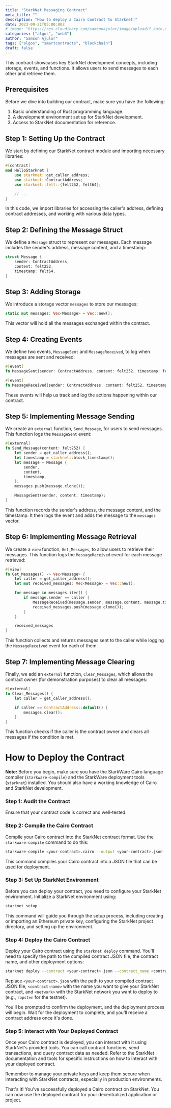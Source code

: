 ```yaml
---
title: "StarkNet Messaging Contract"
meta_title: ""
description: "How to deploy a Cairo Contract to Starknet!"
date: 2023-09-21T05:00:00Z
# image: "https://res.cloudinary.com/samsonajulor/image/upload/f_auto,q_auto/v1/algofanatics_assets/assets/blog/xyruli9slbwtazplckgs"
categories: ["algos", "web3"]
author: "Samson Ajulor"
tags: ["algos", "smartcontracts", "blockchain"]
draft: false
---
```


This contract showcases key StarkNet development concepts, including storage, events, and functions. It allows users to send messages to each other and retrieve them.

## Prerequisites

Before we dive into building our contract, make sure you have the following:

1. Basic understanding of Rust programming language.
2. A development environment set up for StarkNet development.
3. Access to StarkNet documentation for reference.

## Step 1: Setting Up the Contract

We start by defining our StarkNet contract module and importing necessary libraries:

```rust
#[contract]
mod HelloStarknet {
    use starknet::get_caller_address;
    use starknet::ContractAddress;
    use starknet::felt::{felt252, felt64};

    // ...
}
```

In this code, we import libraries for accessing the caller's address, defining contract addresses, and working with various data types.

## Step 2: Defining the Message Struct

We define a `Message` struct to represent our messages. Each message includes the sender's address, message content, and a timestamp:

```rust
struct Message {
    sender: ContractAddress,
    content: felt252,
    timestamp: felt64,
}
```

## Step 3: Adding Storage

We introduce a storage vector `messages` to store our messages:

```rust
static mut messages: Vec<Message> = Vec::new();
```

This vector will hold all the messages exchanged within the contract.

## Step 4: Creating Events

We define two events, `MessageSent` and `MessageReceived`, to log when messages are sent and received:

```rust
#[event]
fn MessageSent(sender: ContractAddress, content: felt252, timestamp: felt64) {}

#[event]
fn MessageReceived(sender: ContractAddress, content: felt252, timestamp: felt64) {}
```

These events will help us track and log the actions happening within our contract.

## Step 5: Implementing Message Sending

We create an `external` function, `Send_Message`, for users to send messages. This function logs the `MessageSent` event:

```rust
#[external]
fn Send_Message(content: felt252) {
    let sender = get_caller_address();
    let timestamp = starknet::block_timestamp();
    let message = Message {
        sender,
        content,
        timestamp,
    };
    messages.push(message.clone());

    MessageSent(sender, content, timestamp);
}
```

This function records the sender's address, the message content, and the timestamp. It then logs the event and adds the message to the `messages` vector.

## Step 6: Implementing Message Retrieval

We create a `view` function, `Get_Messages`, to allow users to retrieve their messages. This function logs the `MessageReceived` event for each message retrieved:

```rust
#[view]
fn Get_Messages() -> Vec<Message> {
    let caller = get_caller_address();
    let mut received_messages: Vec<Message> = Vec::new();

    for message in messages.iter() {
        if message.sender == caller {
            MessageReceived(message.sender, message.content, message.timestamp);
            received_messages.push(message.clone());
        }
    }

    received_messages
}
```

This function collects and returns messages sent to the caller while logging the `MessageReceived` event for each of them.

## Step 7: Implementing Message Clearing

Finally, we add an `external` function, `Clear_Messages`, which allows the contract owner (for demonstration purposes) to clear all messages:

```rust
#[external]
fn Clear_Messages() {
    let caller = get_caller_address();

    if caller == ContractAddress::default() {
        messages.clear();
    }
}
```

This function checks if the caller is the contract owner and clears all messages if the condition is met.


# How to Deploy the Contract

**Note:** Before you begin, make sure you have the StarkWare Cairo language compiler (`starkware-compile`) and the StarkWare deployment tools (`starknet`) installed. You should also have a working knowledge of Cairo and StarkNet development.

### Step 1: Audit the Contract

Ensure that your contract code is correct and well-tested.

### Step 2: Compile the Cairo Contract

Compile your Cairo contract into the StarkNet contract format. Use the `starkware-compile` command to do this:

```bash
starkware-compile <your-contract>.cairo --output <your-contract>.json
```

This command compiles your Cairo contract into a JSON file that can be used for deployment.

### Step 3: Set Up StarkNet Environment

Before you can deploy your contract, you need to configure your StarkNet environment. Initialize a StarkNet environment using:

```bash
starknet setup
```

This command will guide you through the setup process, including creating or importing an Ethereum private key, configuring the StarkNet project directory, and setting up the environment.

### Step 4: Deploy the Cairo Contract

Deploy your Cairo contract using the `starknet deploy` command. You'll need to specify the path to the compiled contract JSON file, the contract name, and other deployment options:

```bash
starknet deploy --contract <your-contract>.json --contract_name <contract-name> --network <network>
```

Replace `<your-contract>.json` with the path to your compiled contract JSON file, `<contract-name>` with the name you want to give your StarkNet contract, and `<network>` with the StarkNet network you want to deploy to (e.g., `ropsten` for the testnet).

You'll be prompted to confirm the deployment, and the deployment process will begin. Wait for the deployment to complete, and you'll receive a contract address once it's done.

### Step 5: Interact with Your Deployed Contract

Once your Cairo contract is deployed, you can interact with it using StarkNet's provided tools. You can call contract functions, send transactions, and query contract data as needed. Refer to the StarkNet documentation and tools for specific instructions on how to interact with your deployed contract.

Remember to manage your private keys and keep them secure when interacting with StarkNet contracts, especially in production environments.

That's it! You've successfully deployed a Cairo contract on StarkNet. You can now use the deployed contract for your decentralized application or project.

